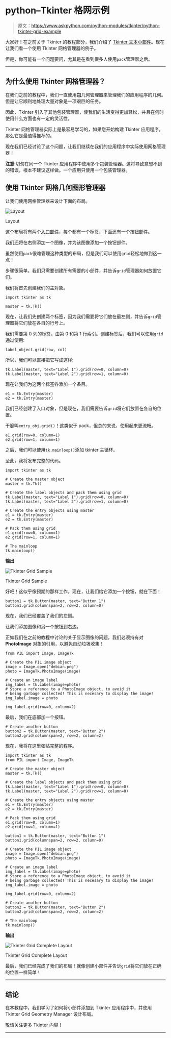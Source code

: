 # python–Tkinter 格网示例

> 原文：<https://www.askpython.com/python-modules/tkinter/python-tkinter-grid-example>

大家好！在之前关于 Tkinter 的教程部分，我们介绍了 [Tkinter 文本小部件](https://www.askpython.com/python-modules/tkinter/tkinter-text-widget-tkinter-scrollbar)。现在让我们看一个使用 Tkinter 网格管理器的例子。

但是，你可能有一个问题要问，尤其是在看到很多人使用`pack`管理器之后。

* * *

## 为什么使用 Tkinter 网格管理器？

在我们之前的教程中，我们一直使用**包**几何管理器来管理我们的应用程序的几何。但是让它顺利地处理大量对象是一项艰巨的任务。

因此，Tkinter 引入了其他包装管理器，使我们的生活变得更加轻松，并且在何时使用什么方面也有一定的灵活性。

Tkinter 网格管理器实际上是最容易学习的，如果您开始构建 Tkinter 应用程序，那么它是最值得推荐的。

现在我们已经讨论了这个问题，让我们继续在我们的应用程序中实际使用网格管理器！

**注意**:切勿在同一个 Tkinter 应用程序中使用多个包装管理器。这将导致意想不到的错误，根本不建议这样做。一个应用只使用一个包装管理器。

## 使用 Tkinter 网格几何图形管理器

让我们使用网格管理器来设计下面的布局。

![Layout](img/ee735d43161d75390bd711c5e78c7286.png)

Layout

这个布局将有两个[入口部件](https://www.askpython.com/python-modules/tkinter/tkinter-entry-widget)，每个都有一个标签，下面还有一个按钮部件。

我们还将在右侧添加一个图像，并为该图像添加一个按钮部件。

虽然使用`pack`很难管理这种类型的布局，但是我们可以使用`grid`轻松地做到这一点！

步骤很简单。我们只需要创建所有需要的小部件，并告诉`grid`管理器如何放置它们。

我们将首先创建我们的主对象。

```
import tkinter as tk

master = tk.Tk()

```

现在，让我们先创建两个标签，因为我们需要将它们放在最左侧，并告诉`grid`管理器将它们放在各自的行号上。

我们需要第 0 列的标签，由第 0 和第 1 行索引。创建标签后，我们可以使用`grid`通过使用:

```
label_object.grid(row, col)

```

所以，我们可以直接把它写成这样:

```
tk.Label(master, text="Label 1").grid(row=0, column=0)
tk.Label(master, text="Label 2").grid(row=1, column=0)

```

现在让我们为这两个标签各添加一个条目。

```
e1 = tk.Entry(master)
e2 = tk.Entry(master)

```

我们已经创建了入口对象，但是现在，我们需要告诉`grid`将它们放置在各自的位置。

干脆叫`entry_obj.grid()`！这类似于 pack，但总的来说，使用起来更流畅。

```
e1.grid(row=0, column=1)
e2.grid(row=1, column=1)

```

之后，我们可以使用`tk.mainloop()`添加 tkinter 主循环。

至此，我将发布完整的代码。

```
import tkinter as tk

# Create the master object
master = tk.Tk()

# Create the label objects and pack them using grid
tk.Label(master, text="Label 1").grid(row=0, column=0)
tk.Label(master, text="Label 2").grid(row=1, column=0)

# Create the entry objects using master
e1 = tk.Entry(master)
e2 = tk.Entry(master)

# Pack them using grid
e1.grid(row=0, column=1)
e2.grid(row=1, column=1)

# The mainloop
tk.mainloop()

```

**输出**

![Tkinter Grid Sample](img/4ae17dd4e393a6d70f12faf3b3f19d9f.png)

Tkinter Grid Sample

好吧！这似乎像预期的那样工作。现在，让我们给它添加一个按钮，就在下面！

```
button1 = tk.Button(master, text="Button 1")
button1.grid(columnspan=2, row=2, column=0)

```

现在，我们已经覆盖了我们的左侧。

让我们添加图像和另一个按钮到右边。

正如我们在之前的教程中讨论的关于显示图像的问题，我们必须持有对 **PhotoImage** 对象的引用，以避免自动垃圾收集！

```
from PIL import Image, ImageTk

# Create the PIL image object
image = Image.open("debian.png")
photo = ImageTk.PhotoImage(image)

# Create an image label
img_label = tk.Label(image=photo)
# Store a reference to a PhotoImage object, to avoid it
# being garbage collected! This is necesary to display the image!
img_label.image = photo

img_label.grid(row=0, column=2)

```

最后，我们在底部加一个按钮。

```
# Create another button
button2 = tk.Button(master, text="Button 2")
button2.grid(columnspan=2, row=2, column=2)

```

现在，我将在这里张贴完整的程序。

```
import tkinter as tk
from PIL import Image, ImageTk

# Create the master object
master = tk.Tk()

# Create the label objects and pack them using grid
tk.Label(master, text="Label 1").grid(row=0, column=0)
tk.Label(master, text="Label 2").grid(row=1, column=0)

# Create the entry objects using master
e1 = tk.Entry(master)
e2 = tk.Entry(master)

# Pack them using grid
e1.grid(row=0, column=1)
e2.grid(row=1, column=1)

button1 = tk.Button(master, text="Button 1")
button1.grid(columnspan=2, row=2, column=0)

# Create the PIL image object
image = Image.open("debian.png")
photo = ImageTk.PhotoImage(image)

# Create an image label
img_label = tk.Label(image=photo)
# Store a reference to a PhotoImage object, to avoid it
# being garbage collected! This is necesary to display the image!
img_label.image = photo

img_label.grid(row=0, column=2)

# Create another button
button2 = tk.Button(master, text="Button 2")
button2.grid(columnspan=2, row=2, column=2)

# The mainloop
tk.mainloop()

```

**输出**

![Tkinter Grid Complete Layout](img/c0a50979be41b29e9d119e0f6b05814c.png)

Tkinter Grid Complete Layout

最后，我们已经完成了我们的布局！就像创建小部件并告诉`grid`将它们放在正确的位置一样简单！

* * *

## 结论

在本教程中，我们学习了如何将小部件添加到 Tkinter 应用程序中，并使用 Tkinter Grid Geometry Manager 设计布局。

敬请关注更多 Tkinter 内容！

* * *